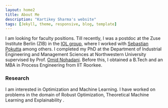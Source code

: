 ```yaml
---
layout: home2
title: About Me
description: "Kartikey Sharma's website"
tags: [Jekyll, theme, responsive, blog, template]
---
```


I am looking for faculty positions.
Till recently, I was a postdoc at the Zuse Institute Berlin (ZIB) in the <a href="http://iol.zib.de/team/" target="_blank">IOL group</a>, where I worked with <a href="http://www.pokutta.com/" target="_blank">Sebastian Pokutta</a> among others. I completed my PhD at the Department of Industrial Engineering and Management Sciences at Northwestern University supervised by Prof. <a href="http://users.iems.northwestern.edu/~nohadani/" target="_blank">Omid Nohadani</a>. Before this, I obtained a B.Tech and an MBA in Process Engineering from IIT Roorkee.

### Research

I am interested in Optimization and Machine Learning. I have worked on problems in the domain of Robust Optimization, Theoretical Machine Learning and Explainability . 

